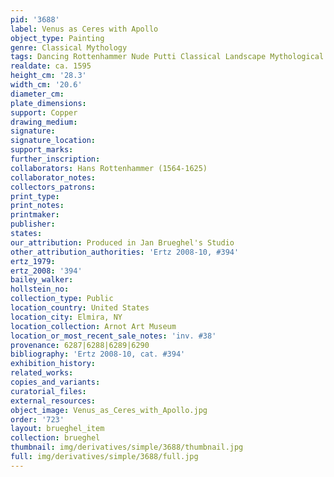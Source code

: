 ```yaml
---
pid: '3688'
label: Venus as Ceres with Apollo
object_type: Painting
genre: Classical Mythology
tags: Dancing Rottenhammer Nude Putti Classical Landscape Mythological Flowers Musical_instruments
realdate: ca. 1595
height_cm: '28.3'
width_cm: '20.6'
diameter_cm: 
plate_dimensions: 
support: Copper
drawing_medium: 
signature: 
signature_location: 
support_marks: 
further_inscription: 
collaborators: Hans Rottenhammer (1564-1625)
collaborator_notes: 
collectors_patrons: 
print_type: 
print_notes: 
printmaker: 
publisher: 
states: 
our_attribution: Produced in Jan Brueghel's Studio
other_attribution_authorities: 'Ertz 2008-10, #394'
ertz_1979: 
ertz_2008: '394'
bailey_walker: 
hollstein_no: 
collection_type: Public
location_country: United States
location_city: Elmira, NY
location_collection: Arnot Art Museum
location_or_most_recent_sale_notes: 'inv. #38'
provenance: 6287|6288|6289|6290
bibliography: 'Ertz 2008-10, cat. #394'
exhibition_history: 
related_works: 
copies_and_variants: 
curatorial_files: 
external_resources: 
object_image: Venus_as_Ceres_with_Apollo.jpg
order: '723'
layout: brueghel_item
collection: brueghel
thumbnail: img/derivatives/simple/3688/thumbnail.jpg
full: img/derivatives/simple/3688/full.jpg
---
```

